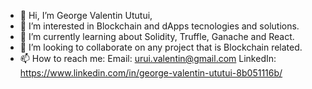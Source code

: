 - 👋 Hi, I’m George Valentin Ututui,
- 👀 I’m interested in Blockchain and dApps tecnologies and solutions.
- 🌱 I’m currently learning about Solidity, Truffle, Ganache and React.
- 💞️ I’m looking to collaborate on any project that is Blockchain related.
- 📫 How to reach me:
      Email: urui.valentin@gmail.com
      LinkedIn: https://www.linkedin.com/in/george-valentin-ututui-8b051116b/
